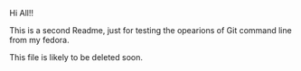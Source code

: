 

Hi All!!

This is a second Readme, just for testing the opearions of Git command line from my fedora.


This file is likely to be deleted soon.
